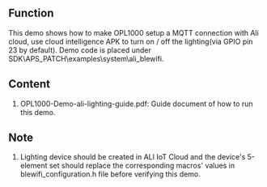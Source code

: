 ## Function
This demo shows how to make OPL1000 setup a MQTT connection with Ali cloud, use cloud intelligence APK to turn on / off the lighting(via GPIO pin 23 by default). Demo code is placed under SDK\APS_PATCH\examples\system\ali_blewifi. 

## Content
1. OPL1000-Demo-ali-lighting-guide.pdf: Guide document of how to run this demo.  

## Note 
1. Lighting device should be created in ALI IoT Cloud and the device's 5-element set should replace the corresponding macros' values in blewifi_configuration.h file before verifying this demo.




